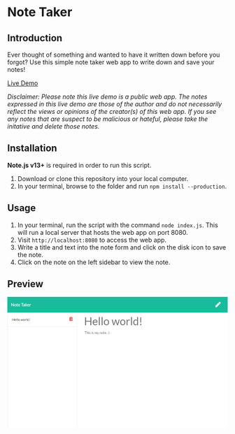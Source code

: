 # Note Taker

## Introduction

Ever thought of something and wanted to have it written down before you forgot? Use this simple note taker web app to write down and save your notes!

[Live Demo](https://stark-sea-89358.herokuapp.com/)

*Disclaimer: Please note this live demo is a public web app. The notes expressed in this live demo are those of the author and do not necessarily reflect the views or opinions of the creator(s) of this web app. If you see any notes that are suspect to be malicious or hateful, please take the initative and delete those notes.*

## Installation

**Note.js v13+** is required in order to run this script.

1. Download or clone this repository into your local computer.
2. In your terminal, browse to the folder and run `npm install --production`.

## Usage

1. In your terminal, run the script with the command `node index.js`. This will run a local server that hosts the web app on port 8080.
2. Visit `http://localhost:8080` to access the web app.
3. Write a title and text into the note form and click on the disk icon to save the note.
4. Click on the note on the left sidebar to view the note.

## Preview

![](readme_assets/preview.png)
